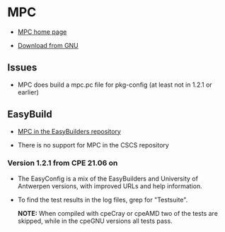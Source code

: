 # MPC

  * [MPC home page](http://www.multiprecision.org/mpc/)

  * [Download from GNU](https://ftp.gnu.org/gnu/mpc/)


## Issues

  * MPC does build a mpc.pc file for pkg-config (at least not in 1.2.1 or earlier)


## EasyBuild

  * [MPC in the EasyBuilders repository](https://github.com/easybuilders/easybuild-easyconfigs/tree/develop/easybuild/easyconfigs/m/MPC)

  * There is no support for MPC in the CSCS repository


### Version 1.2.1 from CPE 21.06 on

  * The EasyConfig is a mix of the EasyBuilders and University of Antwerpen versions,
    with improved URLs and help information.

  * To find the test results in the log files, grep for "Testsuite".

    **NOTE:** When compiled with cpeCray or cpeAMD two of the tests are skipped, while
    in the cpeGNU versions all tests pass.
